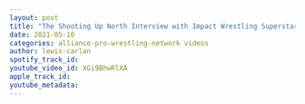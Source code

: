 ```yaml
---
layout: post
title: "The Shooting Up North Interview with Impact Wrestling Superstar Kimber Lee"
date: 2021-05-10
categories: alliance-pro-wrestling-network videos
author: lewis-carlan
spotify_track_id: 
youtube_video_id: XGi9BhwRlXA
apple_track_id: 
youtube_metadata: 
---
```

